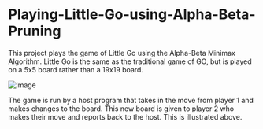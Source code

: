 # Playing-Little-Go-using-Alpha-Beta-Pruning
This project plays the game of Little Go using the Alpha-Beta Minimax Algorithm. Little Go is the same as the traditional game of GO, but is played on a 5x5 board rather than a 19x19 board.

![image](https://user-images.githubusercontent.com/34993121/146104698-162b0874-1088-468e-87ae-188b12da656f.png)

The game is run by a host program that takes in the move from player 1 and makes changes to the board. This new board is given to player 2 who makes their move and reports back to the host. This is illustrated above.
